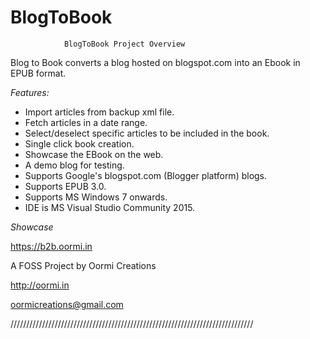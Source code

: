 # BlogToBook

				BlogToBook Project Overview

Blog to Book converts a blog hosted on blogspot.com into an Ebook in EPUB format.

_Features:_
* Import articles from backup xml file.
* Fetch articles in a date range.
* Select/deselect specific articles to be included in the book.
* Single click book creation.
* Showcase the EBook on the web.
* A demo blog for testing.
* Supports Google's blogspot.com (Blogger platform) blogs.
* Supports EPUB 3.0.
* Supports MS Windows 7 onwards.
* IDE is MS Visual Studio Community 2015.

_Showcase_

https://b2b.oormi.in

A FOSS Project by Oormi Creations

http://oormi.in

oormicreations@gmail.com

/////////////////////////////////////////////////////////////////////////////